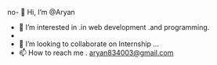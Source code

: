 no- 👋 Hi, I’m @Aryan
- 👀 I’m interested in .in web development .and programming.
- 
- 💞️ I’m looking to collaborate on Internship ...
- 📫 How to reach me . aryan834003@gmail.com

<!---
Aryan is a ✨ special ✨ repository because its `README.md` (this file) appears on your GitHub profile.
You can click the Preview link to take a look at your changes.
--->
